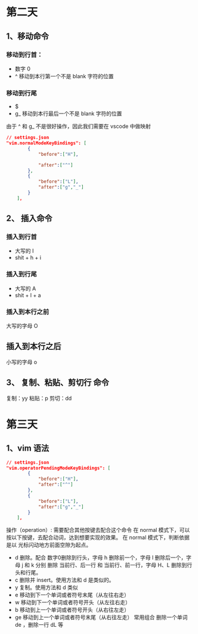 # 第二天
## 1、移动命令
### 移动到行首：
- 数字 0
- ^ 移动到本行第一个不是 blank 字符的位置
### 移动到行尾
- $ 
- g_ 移动到本行最后一个不是 blank 字符的位置
 
由于 ^ 和 g_ 不是很好操作，因此我们需要在 vscode 中做映射
```json
// settings.json 
"vim.normalModeKeyBindings": [
        {
            "before":["H"],

            "after":["^"]
        },
        {
            "before":["L"],
            "after":["g","_"]
        }
    ],
```

## 2、 插入命令
### 插入到行首
- 大写的 I
- shit + h + i
### 插入到行尾
- 大写的 A 
- shit + l + a
### 插入到本行之前
大写的字母 O
## 插入到本行之后
小写的字母 o
## 3、 复制、粘贴、剪切行 命令
复制：yy
粘贴：p
剪切：dd
# 第三天
## 1、vim 语法
```json
// settings.json
"vim.operatorPendingModeKeyBindings": [
        {
            "before":["H"],
            "after":["^"]
        },
        {
            "before":["L"],
            "after":["g","_"]
        }
    ],
```
操作（operation）: 需要配合其他按键去配合这个命令
在 normal 模式下，可以按以下按键，去配合动词，达到想要实现的效果。
在 normal 模式下，判断依据是以 光标闪动地方前面空隙为起点。
- d 删除。配合 数字0删除到行头，字母 h 删除前一个，字母 l 删除后一个，字母 j 和 k 分别 删除 当前行、后一行 和 当前行、前一行，字母 H、L 删除到行头和行尾。
- c 删除并 insert。使用方法和 d 是类似的。
- y 复制。使用方法和 d 类似
- e 移动到下一个单词或者符号末尾（从左往右走）
- w 移动到下一个单词或者符号开头（从左往右走）
- b 移动到上一个单词或者符号开头（从右往左走）
- ge 移动到上一个单词或者符号末尾（从右往左走）
常用组合 删除一个单词 de ，删除一行 dL 等